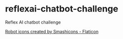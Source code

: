 # reflexai-chatbot-challenge
Reflex AI chatbot challenge

<a href="https://www.flaticon.com/free-icons/robot" title="robot icons">Robot icons created by Smashicons - Flaticon</a>
